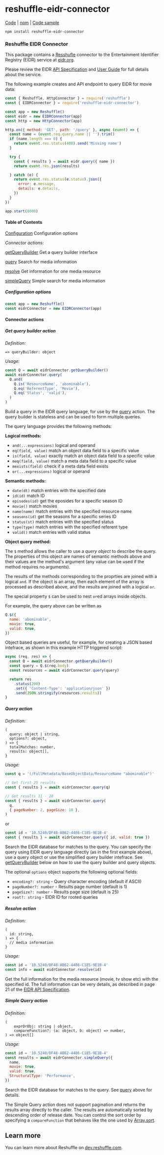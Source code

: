 # reshuffle-eidr-connector

[Code](https://github.com/reshufflehq/reshuffle-eidr-connector) |
[npm](https://www.npmjs.com/package/reshuffle-eidr-connector) |
[Code sample](https://github.com/reshufflehq/reshuffle-eidr-connector/examples)

`npm install reshuffle-eidr-connector`

### Reshuffle EIDR Connector

This package contains a [Resshufle](https://github.com/reshufflehq/reshuffle)
connector to the Entertainment Identifier Registry (EIDR) service
at [eidr.org](https://eidr.org/).

Please review the EIDR
[API Specification](http://eidr.org/documents/EIDR_2.1_REST_API.pdf) and
[User Guide](http://eidr.org/documents/EIDR_2.1_Registry_User_Guide.pdf) for
full details about the service.

The following example creates and API endpoint to query EIDR for movie data:

```js
const { Reshuffle, HttpConnector } = require('reshuffle')
const { EIDRConnector } = require('reshuffle-eidr-connector')

const app = new Reshuffle()
const eidr = new EIDRConnector(app)
const http = new HttpConnector(app)

http.on({ method: 'GET', path: '/query' }, async (event) => {
  const name = (event.req.query.name || '').trim()
  if (name.length === 0) {
    return event.res.status(400).send('Missing name')
  }

  try {
    const { results } = await eidr.query({ name })
    return event.res.json(results)

  } catch (e) {
    return event.res.status(e.status).json({
      error: e.message,
      details: e.details,
    })
  }
})

app.start(8000)
```

#### Table of Contents

[Configuration](#configuration) Configuration options

_Connector actions_:

[getQueryBuilder](#getQueryBuilder) Get a query builder interface

[query](#query) Search for media information

[resolve](#resolve) Get information for one media resource

[simpleQuery](#simpleQuery) Simple search for media information

##### <a name="configuration"></a>Configuration options

```js
const app = new Reshuffle()
const eidrConnector = new EIDRConnector(app)
```

#### Connector actions

##### <a name="getQueryBuilder"></a>Get query builder action

_Definition:_

```
=> queryBuilder: object
```

_Usage:_

```js
const Q = await eidrConnector.getQueryBuilder()
await eidrConnector.query(
  Q.and(
    Q.is('ResourceName', 'abominable'),
    Q.eq('ReferentType', 'Movie'),
    Q.eq('Status', 'valid'),
  )
)
```

Build a query in the EIDR query language, for use by the [query](#query)
action. The query builder is stateless and can be used to form multiple
queries.

The query language provides the following methods:

**Logical methods:**

* `and(...expressions)` logical and operand
* `eq(field, value)` match an object data field to a specific value
* `is(field, value)` exactly match an object data field to a specific value
* `meq(field, value)` match a meta data field to a specific value
* `mexists(field)` check if a meta data field exists
* `or(...expressions)` logical or operand

**Semantic methods:**

* `date(dt)` match entries with the specified date
* `id(id)` match ID
* `episodes(id)` get the eposides for a specific season ID
* `movie()` match movies
* `name(name)` match entries with the specified resource name
* `seasons(id)` get the seasons for a specific series ID
* `status(st)` match entries with the specified status
* `type(type)` match entries with the specified referent type
* `valid()` match entries with valid status

**Object query method:**

The `$` method allows the caller to use a *query object* to describe the
query. The properties of this object are names of semantic methods above
and their values are the method's argument (any value can be used if the
method requires no arguments).

The results of the methods corresponding to the proprties are joined with a
logical `and`. If the object is an array, then each element of the array is
processed as described above, and the results are joined with a logical
`or`.

The special property `$` can be used to nest `or`ed arrays inside objects.

For example, the query above can be written as

```js
Q.$({
  name: 'abominable',
  movie: true,
  valid: true,
})
```

Object based queries are useful, for example, for creating a JSON based
intefrace, as shown in this example HTTP triggered script:

```js
async (req, res) => {
  const Q = await eidrConnector.getQueryBuilder()
  const query = Q.$(req.body)
  const resources = await eidrConnector.query(query)

  return res
    .status(200)
    .set({ 'Content-Type': 'application/json' })
    .send(JSON.stringify(resources.results))
}
```

##### <a name="query"></a>Query action

_Definition:_

```
(
  query: object | string,
  options?: object,
) => {
  totalMatches: number,
  results: object[],
}
```

_Usage:_

```js
const q = '(/FullMetadata/BaseObjectData/ResourceName "abominable")'

// Get first 25 results
const { results } = await eidrConnector.query(q)

// Get results 11 - 20
const { results } = await eidrConnector.query(
  q,
  { pageNumber: 2, pageSize: 10 },
)
```

or

```js
const id = '10.5240/DF48-AB62-4486-C185-9E1B-4'
const { results } = await eidrConnector.query({ id, valid: true })
```

Search the EIDR database for matches to the query. You can specify the query
using EIDR query language directly (as in the first example above),
use a query object or use the simplified query builder intefrace. See
[getQueryBuilder](#getQueryBuilder) below on how to use the query builder and
query objects.

The optional `options` object supports the following optional fields:

* `encoding?: string` - Query character encoding (default if ASCII)
* `pageNumber?: number` - Results page number (default is 1)
* `pageSize?: number` - Results page size (default is 25)
* `root?: string` - EIDR ID for rooted queries

##### <a name="resolve"></a>Resolve action

_Definition:_

```
(
  id: string,
) => {
  // media information
}
```

_Usage:_

```js
const id = '10.5240/DF48-AB62-4486-C185-9E1B-4'
const info = await eidrConnector.resolve(id)
```

Get the full information for the media resource (movie, tv show etc) with
the specified id. The full information can be very details, as described
in page 21 of the
[EIDR API Specification](http://eidr.org/documents/EIDR_2.1_REST_API.pdf).

##### <a name="simpleQuery"></a>Simple Query action

_Definition:_

```
(
    exprOrObj: string | object,
    compareFunction?: (a: object, b: object) => number,
) => object[]
```

_Usage:_

```js
const id = '10.5240/DF48-AB62-4486-C185-9E1B-4'
const results = await eidrConnector.simpleQuery({
  name,
  movie: true,
  valid: true,
  StructuralType: 'Performance',
})
```

Search the EIDR database for matches to the query. See [query](#query) above
for details.

The Simple Query action does not support pagination and returns the results
array directly to the caller. The results are automatically sorted by
descending order of release date. You can control the sort order by specifying
a `compareFunction` that behaves like the one used by
[Array.sort](https://developer.mozilla.org/en-US/docs/Web/JavaScript/Reference/Global_Objects/Array/sort).

## Learn more

You can learn more about Reshuffle on
[dev.reshuffle.com](https://dev.reshuffle.com).
